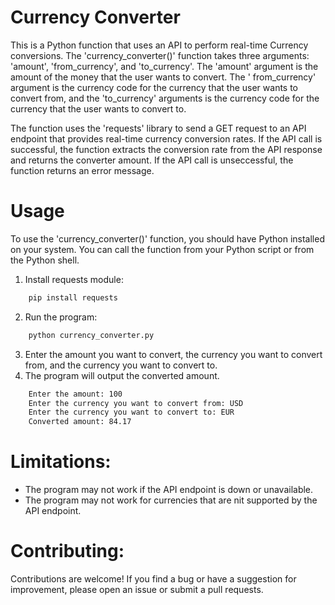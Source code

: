 # Currency Converter
This is a Python function that uses an API to perform real-time Currency conversions. The 'currency_converter()' function takes three arguments: 'amount', 'from_currency', and 'to_currency'. The 'amount' argument is the amount of the money that the user wants to convert. The ' from_currency' argument is the currency code for the currency that the user wants to convert from, and the 'to_currency' arguments is the currency code for the currency that the user wants to convert to.

The function uses the 'requests' library to send a GET request to an API endpoint that provides real-time currency conversion rates. If the API call is successful, the function extracts the conversion rate from the API response and returns the converter amount. If the API call is unseccessful, the function returns an error message.

# Usage
To use the 'currency_converter()' function, you should have Python installed on your system. You can call the function from your Python script or from the Python shell.

1. Install requests module:
```bash
    pip install requests
```
2. Run the program:
```bash
    python currency_converter.py
```
3. Enter the amount you want to convert, the currency you want to convert from, and the currency you want to convert to.
4. The program will output the converted amount.
```bash
    Enter the amount: 100
    Enter the currency you want to convert from: USD
    Enter the currency you want to convert to: EUR
    Converted amount: 84.17
```
# Limitations:
- The program may not work if the API endpoint is down or unavailable.
- The program may not work for currencies that are nit supported by the API endpoint.

# Contributing:
Contributions are welcome! If you find a bug or have a suggestion for improvement, please open an issue or submit a pull requests.
